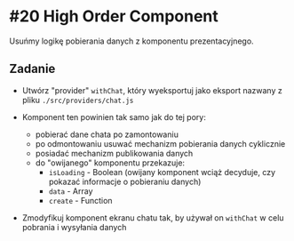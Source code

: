 # #20 High Order Component

Usuńmy logikę pobierania danych z komponentu prezentacyjnego.

## Zadanie

- Utwórz "provider" `withChat`, który wyeksportuj jako eksport nazwany z pliku `./src/providers/chat.js`
- Komponent ten powinien tak samo jak do tej pory:

  - pobierać dane chata po zamontowaniu
  - po odmontowaniu usuwać mechanizm pobierania danych cyklicznie
  - posiadać mechanizm publikowania danych
  - do "owijanego" komponentu przekazuje:
    - `isLoading` - Boolean (owijany komponent wciąż decyduje, czy pokazać informacje o pobieraniu danych)
    - `data` - Array
    - `create` - Function

- Zmodyfikuj komponent ekranu chatu tak, by używał on `withChat` w celu pobrania i wysyłania danych
